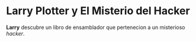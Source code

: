 # Larry Plotter y El Misterio del Hacker


**Larry** descubre un libro de ensamblador que pertenecion a un misterioso *hacker*.
